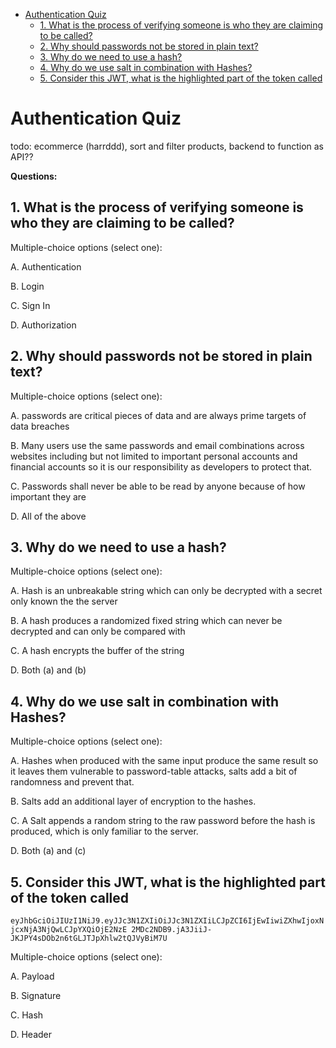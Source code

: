 - [Authentication Quiz](#authentication-quiz)
  - [1. What is the process of verifying someone is who they are claiming to be called?](#1-what-is-the-process-of-verifying-someone-is-who-they-are-claiming-to-be-called)
  - [2. Why should passwords not be stored in plain text?](#2-why-should-passwords-not-be-stored-in-plain-text)
  - [3. Why do we need to use a hash?](#3-why-do-we-need-to-use-a-hash)
  - [4. Why do we use salt in combination with Hashes?](#4-why-do-we-use-salt-in-combination-with-hashes)
  - [5. Consider this JWT, what is the highlighted part of the token called](#5-consider-this-jwt-what-is-the-highlighted-part-of-the-token-called)

# Authentication Quiz

todo: ecommerce (harrddd), sort and filter products, backend to function as API??

**Questions:**

## 1. What is the process of verifying someone is who they are claiming to be called?

Multiple-choice options (select one):

A. Authentication

B. Login

C. Sign In

D. Authorization

## 2. Why should passwords not be stored in plain text?

Multiple-choice options (select one):

A. passwords are critical pieces of data and are always prime targets of data breaches

B. Many users use the same passwords and email combinations across websites including but not limited to important personal accounts and financial accounts so it is our responsibility as developers to protect that.

C. Passwords shall never be able to be read by anyone because of how important they are

D. All of the above

## 3. Why do we need to use a hash?

Multiple-choice options (select one):

A. Hash is an unbreakable string which can only be decrypted with a secret only known the the server

B. A hash produces a randomized fixed string which can never be decrypted and can only be compared with

C. A hash encrypts the buffer of the string

D. Both (a) and (b)

## 4. Why do we use salt in combination with Hashes?

Multiple-choice options (select one):

A. Hashes when produced with the same input produce the same result so it leaves them vulnerable to password-table attacks, salts add a bit of randomness and prevent that.

B. Salts add an additional layer of encryption to the hashes.

C. A Salt appends a random string to the raw password before the hash is produced, which is only familiar to the server.

D. Both (a) and (c)

## 5. Consider this JWT, what is the highlighted part of the token called

`eyJhbGciOiJIUzI1NiJ9.eyJJc3N1ZXIiOiJJc3N1ZXIiLCJpZCI6IjEwIiwiZXhwIjoxNjcxNjA3NjQwLCJpYXQiOjE2NzE 2MDc2NDB9.jA3JiiJ-JKJPY4sDOb2n6tGLJTJpXhlw2tQJVyBiM7U`

Multiple-choice options (select one):

A. Payload

B. Signature

C. Hash

D. Header
  